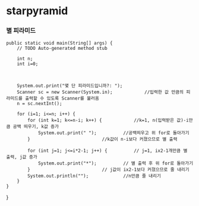# starpyramid

### 별 피라미드

	public static void main(String[] args) {
		// TODO Auto-generated method stub
		
		int n;
		int i=0;
		
		
		
		System.out.print("몇 단 피라미드입니까?: ");
		Scanner sc = new Scanner(System.in);			//입력한 값 만큼의 피라미드를 출력할 수 있도록 Scanner를 불러옴
		n = sc.nextInt();			
		
		for (i=1; i<=n; i++) { 
			for (int k=1; k<=n-i; k++) { 			//k=1, n(입력받은 값)-i만큼 공백 띄우기, k값 증가
				System.out.print(" "); 			//공백띄우고 위 for로 돌아가기
			}	 		     			//k값이 n-i보다 커졌으므로 별 출력
			
			for (int j=1; j<=i*2-1; j++) {			// j=1, ix2-1개만큼 별 출력, j값 증가
				System.out.print("*"); 			// 별 출력 후 위 for로 돌아가기
			}			       			// j값이 ix2-1보다 커졌으므로 줄 내리기
			System.out.println(""); 			//n만큼 줄 내리기
		}
	}

}

